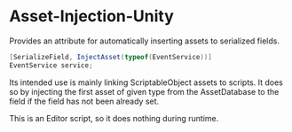 # Asset-Injection-Unity

Provides an attribute for automatically inserting assets to serialized fields.

```csharp
[SerializeField, InjectAsset(typeof(EventService))]
EventService service;
```

Its intended use is mainly linking ScriptableObject assets to scripts. It does so by injecting the first asset of given type from the AssetDatabase to the field if the field has not been already set.

This is an Editor script, so it does nothing during runtime.